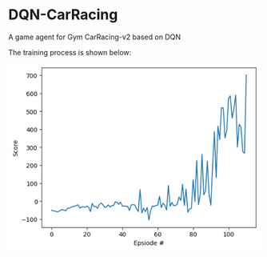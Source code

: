 # DQN-CarRacing
A game agent for Gym CarRacing-v2 based on DQN

The training process is shown below:

![Image text](https://github.com/xyu-liu/DQN-CarRacing/blob/main/agent_training.png)
